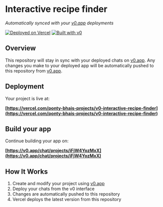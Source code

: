 # Interactive recipe finder

*Automatically synced with your [v0.app](https://v0.app) deployments*

[![Deployed on Vercel](https://img.shields.io/badge/Deployed%20on-Vercel-black?style=for-the-badge&logo=vercel)](https://vercel.com/ponty-bhais-projects/v0-interactive-recipe-finder)
[![Built with v0](https://img.shields.io/badge/Built%20with-v0.app-black?style=for-the-badge)](https://v0.app/chat/projects/iFjW4YozMxX)

## Overview

This repository will stay in sync with your deployed chats on [v0.app](https://v0.app).
Any changes you make to your deployed app will be automatically pushed to this repository from [v0.app](https://v0.app).

## Deployment

Your project is live at:

**[https://vercel.com/ponty-bhais-projects/v0-interactive-recipe-finder](https://vercel.com/ponty-bhais-projects/v0-interactive-recipe-finder)**

## Build your app

Continue building your app on:

**[https://v0.app/chat/projects/iFjW4YozMxX](https://v0.app/chat/projects/iFjW4YozMxX)**

## How It Works

1. Create and modify your project using [v0.app](https://v0.app)
2. Deploy your chats from the v0 interface
3. Changes are automatically pushed to this repository
4. Vercel deploys the latest version from this repository